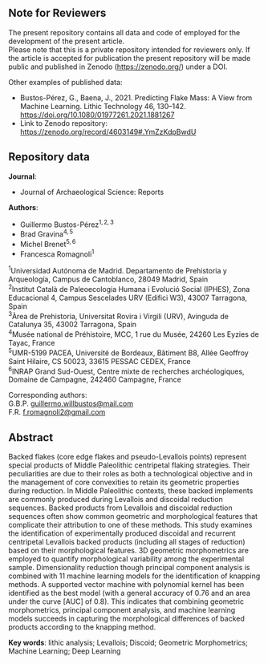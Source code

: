 ## Note for Reviewers

The present repository contains all data and code of employed for the
development of the present article.  
Please note that this is a private repository intended for reviewers
only. If the article is accepted for publication the present repository
will be made public and published in Zenodo (<https://zenodo.org/>)
under a DOI.

Other examples of published data:

-   Bustos-Pérez, G., Baena, J., 2021. Predicting Flake Mass: A View
    from Machine Learning. Lithic Technology 46, 130–142.
    <https://doi.org/10.1080/01977261.2021.1881267>  
-   Link to Zenodo repository:
    <https://zenodo.org/record/4603149#.YmZzKdpBwdU>

## Repository data

**Journal**:

-   Journal of Archaeological Science: Reports

**Authors**:

-   Guillermo Bustos-Pérez<sup>1, 2, 3</sup>  
-   Brad Gravina<sup>4, 5</sup>  
-   Michel Brenet<sup>5, 6</sup>  
-   Francesca Romagnoli<sup>1</sup>

<sup>1</sup>Universidad Autónoma de Madrid. Departamento de Prehistoria
y Arqueología, Campus de Cantoblanco, 28049 Madrid, Spain  
<sup>2</sup>Institut Català de Paleoecologia Humana i Evolució Social
(IPHES), Zona Educacional 4, Campus Sescelades URV (Edifici W3), 43007
Tarragona, Spain  
<sup>3</sup>Àrea de Prehistoria, Universitat Rovira i Virgili (URV),
Avinguda de Catalunya 35, 43002 Tarragona, Spain  
<sup>4</sup>Musée national de Préhistoire, MCC, 1 rue du Musée, 24260
Les Eyzies de Tayac, France  
<sup>5</sup>UMR-5199 PACEA, Université de Bordeaux, Bâtiment B8, Allée
Geoffroy Saint Hilaire, CS 50023, 33615 PESSAC CEDEX, France  
<sup>6</sup>INRAP Grand Sud-Ouest, Centre mixte de recherches
archéologiques, Domaine de Campagne, 242460 Campagne, France

Corresponding authors:  
G.B.P. <guillermo.willbustos@mail.com>  
F.R. <f.romagnoli2@gmail.com>

## Abstract

Backed flakes (core edge flakes and pseudo-Levallois points) represent
special products of Middle Paleolithic centripetal flaking strategies.
Their peculiarities are due to their roles as both a technological
objective and in the management of core convexities to retain its
geometric properties during reduction. In Middle Paleolithic contexts,
these backed implements are commonly produced during Levallois and
discoidal reduction sequences. Backed products from Levallois and
discoidal reduction sequences often show common geometric and
morphological features that complicate their attribution to one of these
methods. This study examines the identification of experimentally
produced discoidal and recurrent centripetal Levallois backed products
(including all stages of reduction) based on their morphological
features. 3D geometric morphometrics are employed to quantify
morphological variability among the experimental sample. Dimensionality
reduction though principal component analysis is combined with 11
machine learning models for the identification of knapping methods. A
supported vector machine with polynomial kernel has been identified as
the best model (with a general accuracy of 0.76 and an area under the
curve \[AUC\] of 0.8). This indicates that combining geometric
morphometrics, principal component analysis, and machine learning models
succeeds in capturing the morphological differences of backed products
according to the knapping method.

**Key words**: lithic analysis; Levallois; Discoid; Geometric
Morphometrics; Machine Learning; Deep Learning
